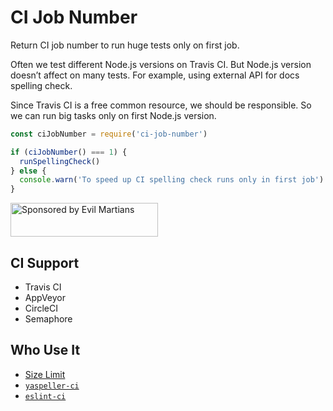 # CI Job Number

Return CI job number to run huge tests only on first job.

Often we test different Node.js versions on Travis CI.
But Node.js version doesn’t affect on many tests. For example, using
external API for docs spelling check.

Since Travis CI is a free common resource, we should be responsible.
So we can run big tasks only on first Node.js version.

```js
const ciJobNumber = require('ci-job-number')

if (ciJobNumber() === 1) {
  runSpellingCheck()
} else {
  console.warn('To speed up CI spelling check runs only in first job')
}
```

<a href="https://evilmartians.com/?utm_source=ci-job-number">
  <img src="https://evilmartians.com/badges/sponsored-by-evil-martians.svg"
       alt="Sponsored by Evil Martians" width="236" height="54">
</a>


## CI Support

* Travis CI
* AppVeyor
* CircleCI
* Semaphore


## Who Use It

* [Size Limit](https://github.com/ai/size-limit)
* [`yaspeller-ci`](https://github.com/ai/yaspeller-ci)
* [`eslint-ci`](https://github.com/JLHwung/eslint-ci)
